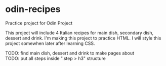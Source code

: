 # odin-recipes
Practice project for Odin Project

This project will include 4 Italian recipes for main dish, secondary dish, dessert and drink.
I'm making this project to practice HTML.
I will style this project somewhen later after learning CSS.

TODO: find main dish, dessert and drink to make pages about  
TODO: put all steps inside ".step > h3" structure